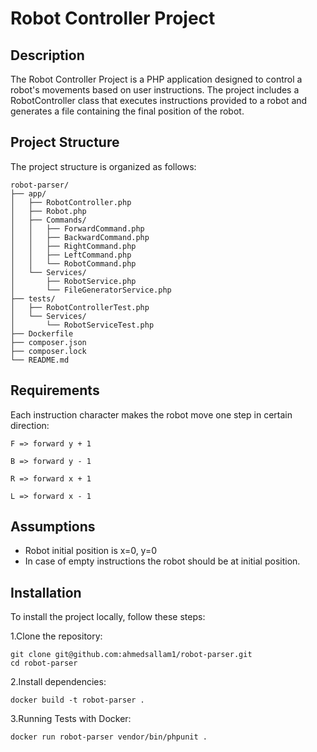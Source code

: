 # Robot Controller Project

## Description
The Robot Controller Project is a PHP application designed to control a robot's movements based on user instructions. The project includes a RobotController class that executes instructions provided to a robot and generates a file containing the final position of the robot.

## Project Structure
The project structure is organized as follows:

```
robot-parser/
├── app/
│   ├── RobotController.php
│   ├── Robot.php
│   ├── Commands/
│   │   ├── ForwardCommand.php
│   │   ├── BackwardCommand.php
│   │   ├── RightCommand.php
│   │   ├── LeftCommand.php
│   │   └── RobotCommand.php
│   └── Services/
│       ├── RobotService.php
│       └── FileGeneratorService.php
├── tests/
│   ├── RobotControllerTest.php
│   └── Services/
│       └── RobotServiceTest.php
├── Dockerfile
├── composer.json
├── composer.lock
└── README.md
```

## Requirements
Each instruction character makes the robot move one step in certain direction:
```
F => forward y + 1 

B => forward y - 1 

R => forward x + 1 

L => forward x - 1 
```

## Assumptions
- Robot initial position is x=0, y=0
- In case of empty instructions the robot should be at initial position.

## Installation
To install the project locally, follow these steps:

1.Clone the repository:

```
git clone git@github.com:ahmedsallam1/robot-parser.git
cd robot-parser
```
2.Install dependencies:
```
docker build -t robot-parser .
```
3.Running Tests with Docker:
```
docker run robot-parser vendor/bin/phpunit .
```
